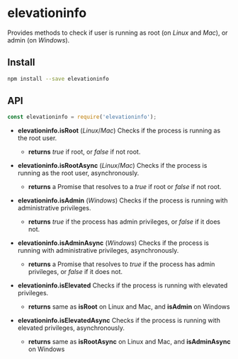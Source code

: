 # elevationinfo

Provides methods to check if user is running as root (on *Linux* and *Mac*), or admin (on *Windows*).

## Install

```bash
npm install --save elevationinfo
```

## API

```javascript
const elevationinfo = require('elevationinfo');
```

* **elevationinfo.isRoot**
	(*Linux*/*Mac*) Checks if the process is running as the root user.
	* **returns** *true* if root, or *false* if not root.


* **elevationinfo.isRootAsync**
	(*Linux*/*Mac*) Checks if the process is running as the root user, asynchronously.
	* **returns** a Promise that resolves to a *true* if root or *false* if not root.


* **elevationinfo.isAdmin**
	(*Windows*) Checks if the process is running with administrative privileges.
	* **returns** *true* if the process has admin privileges, or *false* if it does not.


* **elevationinfo.isAdminAsync**
	(*Windows*) Checks if the process is running with administrative privileges, asynchronously.
	* **returns** a Promise that resolves to *true* if the process has admin privileges, or *false* if it does not.


* **elevationinfo.isElevated**
	Checks if the process is running with elevated privileges.
	* **returns** same as **isRoot** on Linux and Mac, and **isAdmin** on Windows

* **elevationinfo.isElevatedAsync**
	Checks if the process is running with elevated privileges, asynchronously.
	* **returns** same as **isRootAsync** on Linux and Mac, and **isAdminAsync** on Windows
